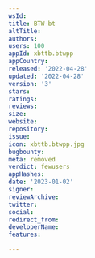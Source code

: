 ```yaml
---
wsId: 
title: BTW-bt
altTitle: 
authors: 
users: 100
appId: xbttb.btwpp
appCountry: 
released: '2022-04-28'
updated: '2022-04-28'
version: '3'
stars: 
ratings: 
reviews: 
size: 
website: 
repository: 
issue: 
icon: xbttb.btwpp.jpg
bugbounty: 
meta: removed
verdict: fewusers
appHashes: 
date: '2023-01-02'
signer: 
reviewArchive: 
twitter: 
social: 
redirect_from: 
developerName: 
features: 

---
```


